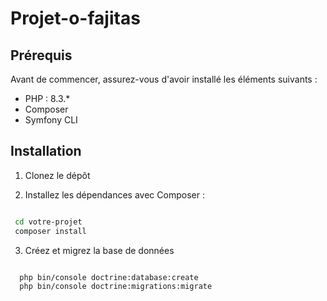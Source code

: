 # Projet-o-fajitas


## Prérequis

Avant de commencer, assurez-vous d'avoir installé les éléments suivants :
- PHP : 8.3.*
- Composer
- Symfony CLI
 

## Installation

1. Clonez le dépôt 

2. Installez les dépendances avec Composer :
  
 ```bash

  cd votre-projet
  composer install

  ```

3. Créez et migrez la base de données
   
 ```bash

   php bin/console doctrine:database:create
   php bin/console doctrine:migrations:migrate

  ```
